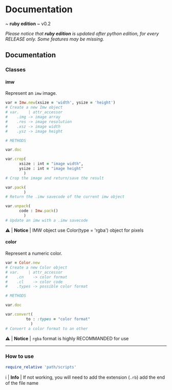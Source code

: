 # Documentation
~ **ruby edition** ~ v0.2

*Please notice that **ruby edition** is updated after python edition, for every RELEASE only.* *Some features may be missing.*

## Documentation

### Classes

#### imw

Represent an `imw` image.

```ruby
var = Imw.new(xsize = 'width', ysize = 'height')
# Create a new Imw object
# var.    | attr_accessor
#    .img -> image array
#    .res -> image resolution
#    .xsz -> image width
#    .ysz -> image height

# METHODS

var.doc

var.crop(
      xsize : int = "image width",
      ysize : int = "image height"
        )
# Crop the image and return/save the result

var.pack(
        )
# Return the .imw savecode of the current imw object

var.unpack(
      code : Imw.pack()
        )
# Update an imw with a .imw savecode

```

⚠️ | **Notice** | IMW object use Color(type = 'rgba') object for pixels

#### color

Represent a numeric color.

```ruby
var = Color.new
# Create a new Color object
# var.    | attr_accessor
#    .cn    -> color format
#    .cl    -> color code
#    .types -> possible color format

# METHODS

var.doc

var.convert(
         to : :types = "color format"
           )
# Convert a color format to an other
```

⚠️ | **Notice** | `rgba` format is highly RECOMMANDED for use

----
### How to use

```ruby
require_relative 'path/scripts'
```

ℹ️ | **Info** | If not working, you will need to add the extension (`.rb`) add the end of the file name
